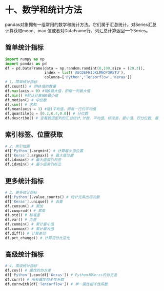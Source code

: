 # 十、数学和统计方法

pandas对象拥有⼀组常⽤的数学和统计方法。它们属于汇总统计，对Series汇总计算获取mean、max 值或者对DataFrame⾏、列汇总计算返回⼀个Series。

## 简单统计指标

```python
import numpy as np
import pandas as pd
df = pd.DataFrame(data = np.random.randint(0,100,size = (20,3)),
                  index = list('ABCDEFHIJKLMNOPQRSTU'),
                  columns=['Python','Tensorflow','Keras'])
# 1、简单统计指标
df.count() # ⾮NA值的数量
df.max(axis = 0) #轴0最⼤值，即每⼀列最⼤值
df.min() #默认计算轴0最⼩值
df.median() # 中位数
df.sum() # 求和
df.mean(axis = 1) #轴1平均值，即每⼀⾏的平均值
df.quantile(q = [0.2,0.4,0.8]) # 分位数
df.describe() # 查看数值型列的汇总统计,计数、平均值、标准差、最⼩值、四分位数、最⼤值

```



## 索引标签、位置获取

```python
# 2、索引位置
df['Python'].argmin() # 计算最⼩值位置
df['Keras'].argmax() # 最⼤值位置
df.idxmax() # 最⼤值索引标签
df.idxmin() # 最⼩值索引标签
```

## 更多统计指标

```python
# 3、更多统计指标
df['Python'].value_counts() # 统计元素出现次数
df['Keras'].unique() # 去重
df.cumsum() # 累加
df.cumprod() # 累乘
df.std() # 标准差
df.var() # 方差
df.cummin() # 累计最⼩值
df.cummax() # 累计最⼤值
df.diff() # 计算差分
df.pct_change() # 计算百分⽐变化
```

## 高级统计指标

```python
# 4、⾼级统计指标
df.cov() # 属性的协方差
df['Python'].cov(df['Keras']) # Python和Keras的协方差
df.corr() # 所有属性相关性系数
df.corrwith(df['Tensorflow']) # 单⼀属性相关性系数
```

#